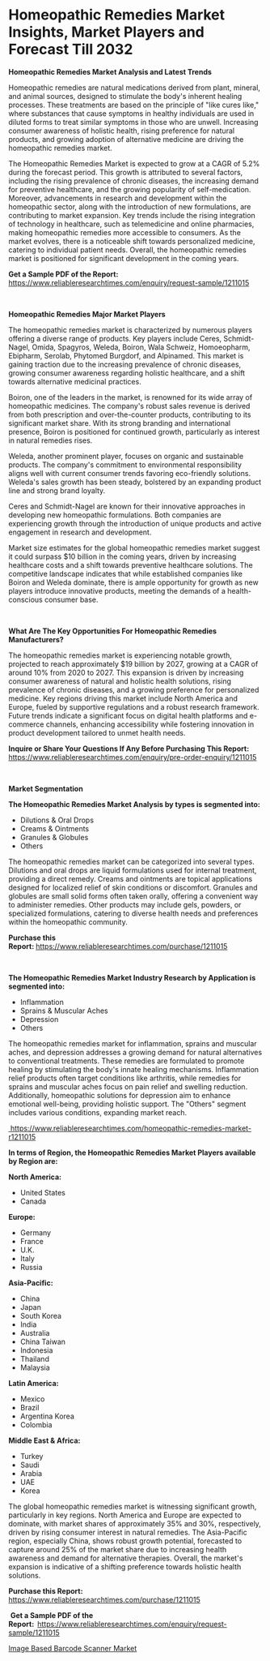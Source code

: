 <p><h1>Homeopathic Remedies Market Insights, Market Players and Forecast Till 2032</h1></p><p><strong>Homeopathic Remedies Market Analysis and Latest Trends</strong></p>
<p><p>Homeopathic remedies are natural medications derived from plant, mineral, and animal sources, designed to stimulate the body's inherent healing processes. These treatments are based on the principle of "like cures like," where substances that cause symptoms in healthy individuals are used in diluted forms to treat similar symptoms in those who are unwell. Increasing consumer awareness of holistic health, rising preference for natural products, and growing adoption of alternative medicine are driving the homeopathic remedies market.</p><p>The Homeopathic Remedies Market is expected to grow at a CAGR of 5.2% during the forecast period. This growth is attributed to several factors, including the rising prevalence of chronic diseases, the increasing demand for preventive healthcare, and the growing popularity of self-medication. Moreover, advancements in research and development within the homeopathic sector, along with the introduction of new formulations, are contributing to market expansion. Key trends include the rising integration of technology in healthcare, such as telemedicine and online pharmacies, making homeopathic remedies more accessible to consumers. As the market evolves, there is a noticeable shift towards personalized medicine, catering to individual patient needs. Overall, the homeopathic remedies market is positioned for significant development in the coming years.</p></p>
<p><strong>Get a Sample PDF of the Report:&nbsp;</strong> <a href="https://www.reliableresearchtimes.com/enquiry/request-sample/1211015?utm_campaign=3031&utm_medium=2&utm_source=Github&utm_content=ia&utm_term=24032025&utm_id=homeopathic-remedies">https://www.reliableresearchtimes.com/enquiry/request-sample/1211015</a></p>
<p>&nbsp;</p>
<p><strong>Homeopathic Remedies Major Market Players</strong></p>
<p><p>The homeopathic remedies market is characterized by numerous players offering a diverse range of products. Key players include Ceres, Schmidt-Nagel, Omida, Spagyros, Weleda, Boiron, Wala Schweiz, Homoeopharm, Ebipharm, Serolab, Phytomed Burgdorf, and Alpinamed. This market is gaining traction due to the increasing prevalence of chronic diseases, growing consumer awareness regarding holistic healthcare, and a shift towards alternative medicinal practices.</p><p>Boiron, one of the leaders in the market, is renowned for its wide array of homeopathic medicines. The company's robust sales revenue is derived from both prescription and over-the-counter products, contributing to its significant market share. With its strong branding and international presence, Boiron is positioned for continued growth, particularly as interest in natural remedies rises.</p><p>Weleda, another prominent player, focuses on organic and sustainable products. The company's commitment to environmental responsibility aligns well with current consumer trends favoring eco-friendly solutions. Weleda's sales growth has been steady, bolstered by an expanding product line and strong brand loyalty.</p><p>Ceres and Schmidt-Nagel are known for their innovative approaches in developing new homeopathic formulations. Both companies are experiencing growth through the introduction of unique products and active engagement in research and development.</p><p>Market size estimates for the global homeopathic remedies market suggest it could surpass $10 billion in the coming years, driven by increasing healthcare costs and a shift towards preventive healthcare solutions. The competitive landscape indicates that while established companies like Boiron and Weleda dominate, there is ample opportunity for growth as new players introduce innovative products, meeting the demands of a health-conscious consumer base.</p></p>
<p>&nbsp;</p>
<p><strong>What Are The Key Opportunities For Homeopathic Remedies Manufacturers?</strong></p>
<p><p>The homeopathic remedies market is experiencing notable growth, projected to reach approximately $19 billion by 2027, growing at a CAGR of around 10% from 2020 to 2027. This expansion is driven by increasing consumer awareness of natural and holistic health solutions, rising prevalence of chronic diseases, and a growing preference for personalized medicine. Key regions driving this market include North America and Europe, fueled by supportive regulations and a robust research framework. Future trends indicate a significant focus on digital health platforms and e-commerce channels, enhancing accessibility while fostering innovation in product development tailored to unmet health needs.</p></p>
<p><strong>Inquire or Share Your Questions If Any Before Purchasing This Report:</strong> <a href="https://www.reliableresearchtimes.com/enquiry/pre-order-enquiry/1211015?utm_campaign=3031&utm_medium=2&utm_source=Github&utm_content=ia&utm_term=24032025&utm_id=homeopathic-remedies">https://www.reliableresearchtimes.com/enquiry/pre-order-enquiry/1211015</a></p>
<p>&nbsp;</p>
<p><strong>Market Segmentation</strong></p>
<p><strong>The Homeopathic Remedies Market Analysis by types is segmented into:</strong></p>
<p><ul><li>Dilutions & Oral Drops</li><li>Creams & Ointments</li><li>Granules & Globules</li><li>Others</li></ul></p>
<p><p>The homeopathic remedies market can be categorized into several types. Dilutions and oral drops are liquid formulations used for internal treatment, providing a direct remedy. Creams and ointments are topical applications designed for localized relief of skin conditions or discomfort. Granules and globules are small solid forms often taken orally, offering a convenient way to administer remedies. Other products may include gels, powders, or specialized formulations, catering to diverse health needs and preferences within the homeopathic community.</p></p>
<p><strong>Purchase this Report:&nbsp;</strong><a href="https://www.reliableresearchtimes.com/purchase/1211015?utm_campaign=3031&utm_medium=2&utm_source=Github&utm_content=ia&utm_term=24032025&utm_id=homeopathic-remedies">https://www.reliableresearchtimes.com/purchase/1211015</a></p>
<p>&nbsp;</p>
<p><strong>The Homeopathic Remedies Market Industry Research by Application is segmented into:</strong></p>
<p><ul><li>Inflammation</li><li>Sprains & Muscular Aches</li><li>Depression</li><li>Others</li></ul></p>
<p><p>The homeopathic remedies market for inflammation, sprains and muscular aches, and depression addresses a growing demand for natural alternatives to conventional treatments. These remedies are formulated to promote healing by stimulating the body's innate healing mechanisms. Inflammation relief products often target conditions like arthritis, while remedies for sprains and muscular aches focus on pain relief and swelling reduction. Additionally, homeopathic solutions for depression aim to enhance emotional well-being, providing holistic support. The "Others" segment includes various conditions, expanding market reach.</p></p>
<p><a href="https://www.reliableresearchtimes.com/homeopathic-remedies-market-r1211015?utm_campaign=3031&utm_medium=2&utm_source=Github&utm_content=ia&utm_term=24032025&utm_id=homeopathic-remedies">&nbsp;https://www.reliableresearchtimes.com/homeopathic-remedies-market-r1211015</a></p>
<p><strong>In terms of Region, the Homeopathic Remedies Market Players available by Region are:</strong></p>
<p>
    <p> <strong> North America: </strong>
        <ul>
            <li>United States</li>
            <li>Canada</li>
        </ul>
        </p> 
    <p> <strong> Europe: </strong>
        <ul>
            <li>Germany</li>
            <li>France</li>
            <li>U.K.</li>
            <li>Italy</li>
            <li>Russia</li>
        </ul>
        </p> 
    <p> <strong> Asia-Pacific: </strong>
        <ul>
            <li>China</li>
            <li>Japan</li>
            <li>South Korea</li>
            <li>India</li>
            <li>Australia</li>
            <li>China Taiwan</li>
            <li>Indonesia</li>
            <li>Thailand</li>
            <li>Malaysia</li>
        </ul>
        </p> 
    <p> <strong> Latin America: </strong>
        <ul>
            <li>Mexico</li>
            <li>Brazil</li>
            <li>Argentina Korea</li>
            <li>Colombia</li>
        </ul>
        </p> 
    <p> <strong> Middle East & Africa: </strong>
        <ul>
            <li>Turkey</li>
            <li>Saudi</li>
            <li>Arabia</li>
            <li>UAE</li>
            <li>Korea</li>
        </ul>
    </p>
    </p>
<p><p>The global homeopathic remedies market is witnessing significant growth, particularly in key regions. North America and Europe are expected to dominate, with market shares of approximately 35% and 30%, respectively, driven by rising consumer interest in natural remedies. The Asia-Pacific region, especially China, shows robust growth potential, forecasted to capture around 25% of the market share due to increasing health awareness and demand for alternative therapies. Overall, the market's expansion is indicative of a shifting preference towards holistic health solutions.</p></p>
<p><strong>Purchase this Report: </strong><a href="https://www.reliableresearchtimes.com/purchase/1211015?utm_campaign=3031&utm_medium=2&utm_source=Github&utm_content=ia&utm_term=24032025&utm_id=homeopathic-remedies">https://www.reliableresearchtimes.com/purchase/1211015</a></p>
<p>&nbsp;<strong>Get a Sample PDF of the Report:&nbsp;&nbsp;</strong><a href="https://www.reliableresearchtimes.com/enquiry/request-sample/1211015?utm_campaign=3031&utm_medium=2&utm_source=Github&utm_content=ia&utm_term=24032025&utm_id=homeopathic-remedies">https://www.reliableresearchtimes.com/enquiry/request-sample/1211015</a></p>
<p><strong></strong></p>
<p><p><a href="https://github.com/balapopepi/Market-Research-Report-List-1/blob/main/image-based-barcode-scanner-market.md?utm_campaign=3031&utm_medium=2&utm_source=Github&utm_content=ia&utm_term=24032025&utm_id=homeopathic-remedies">Image Based Barcode Scanner Market</a></p></p>